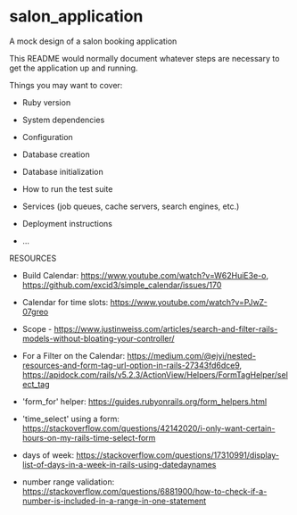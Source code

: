 # salon_application
A mock design of a salon booking application

This README would normally document whatever steps are necessary to get the
application up and running.

Things you may want to cover:

* Ruby version

* System dependencies

* Configuration

* Database creation

* Database initialization

* How to run the test suite

* Services (job queues, cache servers, search engines, etc.)

* Deployment instructions

* ...



RESOURCES
- Build Calendar: https://www.youtube.com/watch?v=W62HuiE3e-o, https://github.com/excid3/simple_calendar/issues/170
- Calendar for time slots: https://www.youtube.com/watch?v=PJwZ-07greo
- Scope - https://www.justinweiss.com/articles/search-and-filter-rails-models-without-bloating-your-controller/
- For a Filter on the Calendar: https://medium.com/@ejyi/nested-resources-and-form-tag-url-option-in-rails-27343fd6dce9, https://apidock.com/rails/v5.2.3/ActionView/Helpers/FormTagHelper/select_tag
- 'form_for' helper: https://guides.rubyonrails.org/form_helpers.html

- 'time_select' using a form: https://stackoverflow.com/questions/42142020/i-only-want-certain-hours-on-my-rails-time-select-form

- days of week: https://stackoverflow.com/questions/17310991/display-list-of-days-in-a-week-in-rails-using-datedaynames
- number range validation: https://stackoverflow.com/questions/6881900/how-to-check-if-a-number-is-included-in-a-range-in-one-statement




